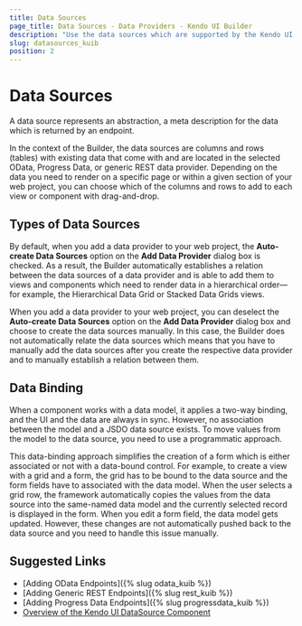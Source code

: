 ```yaml
---
title: Data Sources
page_title: Data Sources - Data Providers - Kendo UI Builder
description: "Use the data sources which are supported by the Kendo UI Builder tool for creating and managing Angular and AngularJS-based web applications."
slug: datasources_kuib
position: 2
---
```


# Data Sources

A data source represents an abstraction, a meta description for the data which is returned by an endpoint.

In the context of the Builder, the data sources are columns and rows (tables) with existing data that come with and are located in the selected OData, Progress Data, or generic REST data provider. Depending on the data you need to render on a specific page or within a given section of your web project, you can choose which of the columns and rows to add to each view or component with drag-and-drop.  

## Types of Data Sources

By default, when you add a data provider to your web project, the **Auto-create Data Sources** option on the **Add Data Provider** dialog box is checked. As a result, the Builder automatically establishes a relation between the data sources of a data provider and is able to add them to views and components which need to render data in a hierarchical order&mdash;for example, the Hierarchical Data Grid or Stacked Data Grids views.

When you add a data provider to your web project, you can deselect the **Auto-create Data Sources** option on the **Add Data Provider** dialog box and choose to create the data sources manually. In this case, the Builder does not automatically relate the data sources which means that you have to manually add the data sources after you create the respective data provider and to manually establish a relation between them.

## Data Binding

When a component works with a data model, it applies a two-way binding, and the UI and the data are always in sync. However, no association between the model and a JSDO data source exists. To move values from the model to the data source, you need to use a programmatic approach.

This data-binding approach simplifies the creation of a form which is either associated or not with a data-bound control. For example, to create a view with a grid and a form, the grid has to be bound to the data source and the form fields have to associated with the data model. When the user selects a grid row, the framework automatically copies the values from the data source into the same-named data model and the currently selected record is displayed in the form. When you edit a form field, the data model gets updated. However, these changes are not automatically pushed back to the data source and you need to handle this issue manually.

## Suggested Links

* [Adding OData Endpoints]({% slug odata_kuib %})
* [Adding Generic REST Endpoints]({% slug rest_kuib %})
* [Adding Progress Data Endpoints]({% slug progressdata_kuib %})
* [Overview of the Kendo UI DataSource Component](https://docs.telerik.com/kendo-ui/framework/datasource/overview)
